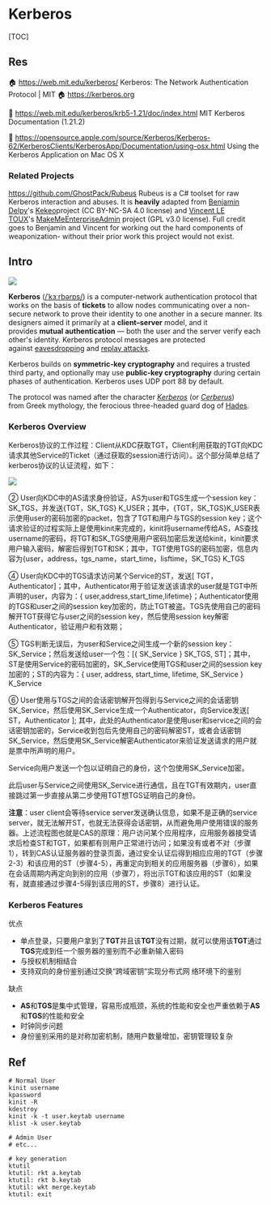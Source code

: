 # Kerberos

[TOC]



## Res
🏠 https://web.mit.edu/kerberos/
Kerberos: The Network Authentication Protocol | MIT
🏠 https://kerberos.org

📂 https://web.mit.edu/kerberos/krb5-1.21/doc/index.html
MIT Kerberos Documentation (1.21.2)

📂 https://opensource.apple.com/source/Kerberos/Kerberos-62/KerberosClients/KerberosApp/Documentation/using-osx.html
Using the Kerberos Application on Mac OS X

### Related Projects
https://github.com/GhostPack/Rubeus
Rubeus is a C# toolset for raw Kerberos interaction and abuses. It is **heavily** adapted from [Benjamin Delpy](https://twitter.com/gentilkiwi)'s [Kekeo](https://github.com/gentilkiwi/kekeo/)project (CC BY-NC-SA 4.0 license) and [Vincent LE TOUX](https://twitter.com/mysmartlogon)'s [MakeMeEnterpriseAdmin](https://github.com/vletoux/MakeMeEnterpriseAdmin) project (GPL v3.0 license). Full credit goes to Benjamin and Vincent for working out the hard components of weaponization- without their prior work this project would not exist.



## Intro
![](../../../../../../../../../../Assets/Pics/kerberos.sml.png)

**Kerberos** ([/ˈkɜːrbərɒs/](https://en.wikipedia.org/wiki/Help:IPA/English "Help:IPA/English")) is a computer-network authentication protocol that works on the basis of **tickets** to allow nodes communicating over a non-secure network to prove their identity to one another in a secure manner. Its designers aimed it primarily at a **client–server** model, and it provides **mutual authentication** — both the user and the server verify each other's identity. Kerberos protocol messages are protected against [eavesdropping](https://en.wikipedia.org/wiki/Computer_insecurity#Eavesdropping "Computer insecurity") and [replay attacks](https://en.wikipedia.org/wiki/Replay_attack "Replay attack").

Kerberos builds on **symmetric-key cryptography** and requires a trusted third party, and optionally may use **public-key cryptography** during certain phases of authentication. Kerberos uses UDP port 88 by default.

The protocol was named after the character _[Kerberos](https://en.wikipedia.org/wiki/Cerberus "Cerberus")_ (or _[Cerberus](https://en.wikipedia.org/wiki/Cerberus "Cerberus")_) from Greek mythology, the ferocious three-headed guard dog of [Hades](https://en.wikipedia.org/wiki/Hades "Hades").


### Kerberos Overview
Kerberos协议的工作过程：Client从KDC获取TGT，Client利用获取的TGT向KDC请求其他Service的Ticket（通过获取的session进行访问）。这个部分简单总结了kerberos协议的认证流程，如下：

![](../../../../../../../../../../Assets/Pics/Pasted%20image%2020231111095817.png)

② User向KDC中的AS请求身份验证，AS为user和TGS生成一个session key：SK_TGS，并发送{TGT，SK_TGS} K_USER；其中，{TGT，SK_TGS}K_USER表示使用user的密码加密的packet，包含了TGT和用户与TGS的session key；这个请求验证的过程实际上是使用kinit来完成的，kinit将username传给AS，AS查找username的密码，将TGT和SK_TGS使用用户密码加密后发送给kinit，kinit要求用户输入密码，解密后得到TGT和SK；其中，TGT使用TGS的密码加密，信息内容为{user，address，tgs_name，start_time，lisftime，SK_TGS} K_TGS

④ User向KDC中的TGS请求访问某个Service的ST，发送[ TGT，Authenticator]；其中，Authenticator用于验证发送该请求的user就是TGT中所声明的user，内容为：{ user,address,start_time,lifetime}；Authenticator使用的TGS和user之间的session key加密的，防止TGT被盗。TGS先使用自己的密码解开TGT获得它与user之间的session key，然后使用session key解密Authenticator，验证用户和有效期；

⑤ TGS判断无误后，为user和Service之间生成一个新的session key：SK_Service；然后发送给user一个包：[{ SK_Service } SK_TGS, ST]；其中，ST是使用Service的密码加密的，SK_Service使用TGS和user之间的session key加密的；ST的内容为：{ user, address, start_time, lifetime, SK_Service } K_Service

⑥ User使用与TGS之间的会话密钥解开包得到与Service之间的会话密钥SK_Service，然后使用SK_Service生成一个Authenticator，向Service发送[ ST，Authenticator ]; 其中，此处的Authenticator是使用user和service之间的会话密钥加密的，Service收到包后先使用自己的密码解密ST，或者会话密钥SK_Service，然后使用SK_Service解密Authenticator来验证发送请求的用户就是票中所声明的用户。

Service向用户发送一个包以证明自己的身份，这个包使用SK_Service加密。

此后user与Service之间使用SK_Service进行通信，且在TGT有效期内，user直接跳过第一步直接从第二步使用TGT想TGS证明自己的身份。

**注意**：user client会等待service server发送确认信息，如果不是正确的service server，就无法解开ST，也就无法获得会话密钥，从而避免用户使用错误的服务器。上述流程图也就是CAS的原理：用户访问某个应用程序，应用服务器接受请求后检查ST和TGT，如果都有则用户正常进行访问；如果没有或者不对（步骤1），转到CAS认证服务器的登录页面，通过安全认证后得到相应应用的TGT（步骤2-3）和该应用的ST（步骤4-5），再重定向到相关的应用服务器（步骤6），如果在会话周期内再定向到别的应用（步骤7），将出示TGT和该应用的ST（如果没有，就直接通过步骤4-5得到该应用的ST，步骤8）进行认证。


### Kerberos Features
优点
- 单点登录，只要用户拿到了**TGT**并且该**TGT**没有过期，就可以使用该**TGT**通过**TGS**完成到任一个服务器的鉴别而不必重新输入密码
- 与授权机制相结合
- 支持双向的身份鉴别通过交换“跨域密钥”实现分布式网 络环境下的鉴别

缺点
- **AS**和**TGS**是集中式管理，容易形成瓶颈，系统的性能和安全也严重依赖于**AS**和**TGS**的性能和安全
- 时钟同步问题
- 身份鉴别采用的是对称加密机制，随用户数量增加，密钥管理较复杂



## Ref
[Kerberos (protocol) | Wikipedia]: https://en.wikipedia.org/wiki/Kerberos_(protocol)

[Kerberos | GeeksforGeeks]: https://www.geeksforgeeks.org/kerberos/

[👍 7 使用 Kerberos 进行网络身份验证 | SUSE]: https://documentation.suse.com/zh-cn/sles/15-SP4/html/SLES-all/cha-security-kerberos.html

[kerberos使用手册]: https://wzktravel.github.io/2016/03/01/how-to-use-kerberos-in-CDH/
```shell
# Normal User
kinit username
kpassword
kinit -R
kdestroy
kinit -k -t user.keytab username
klist -k user.keytab

# Admin User
# etc...

# key generation
ktutil
ktutil: rkt a.keytab
ktutil: rkt b.keytab
ktutil: wkt merge.keytab
ktutil: exit
```

[👍 kerberos使用详解 | CSDN]: https://blog.csdn.net/snail_bing/article/details/118081091

[👍 Kerberos基本原理、安装部署及用法]: https://www.cnblogs.com/swordfall/p/12009716.html

[👍 Kerberos for macOS | The University of Edinburgh - informatics]: https://computing.help.inf.ed.ac.uk/kerberos-mac-os-x

[👍 Using the Kerberos Applciation on Mac OS X | MIT Macintoch Development]: https://opensource.apple.com/source/Kerberos/Kerberos-62/KerberosClients/KerberosApp/Documentation/using-osx.html?f=text
